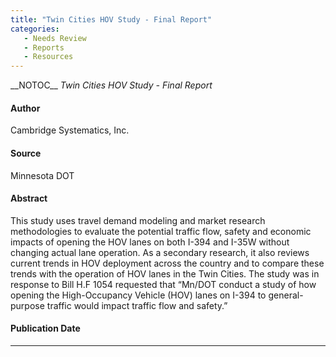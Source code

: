 ```yaml
---
title: "Twin Cities HOV Study - Final Report"
categories:
   - Needs Review
   - Reports
   - Resources
---
```


\_\_NOTOC\_\_
*Twin Cities HOV Study - Final Report*

#### Author

Cambridge Systematics, Inc.

#### Source

Minnesota DOT

#### Abstract

This study uses travel demand modeling and market research methodologies to evaluate the potential traffic flow, safety and economic impacts of opening the HOV lanes on both I-394 and I-35W without changing actual lane operation. As a secondary research, it also reviews current trends in HOV deployment across the country and to compare these trends with the operation of HOV lanes in the Twin Cities. The study was in response to Bill H.F 1054 requested that “Mn/DOT conduct a study of how opening the High-Occupancy Vehicle (HOV) lanes on I-394 to general-purpose traffic would impact traffic flow and safety.”

#### Publication Date

------------------------------------------------------------------------

<comments />

